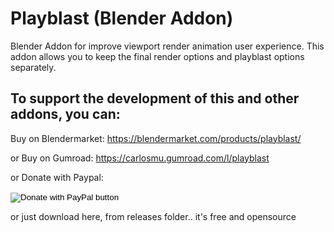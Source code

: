 # Playblast (Blender Addon)
Blender Addon for improve viewport render animation user experience. This addon allows you to keep the final render options and playblast options separately. 

## To support the development of this and other addons, you can:

Buy on Blendermarket:
https://blendermarket.com/products/playblast/

or Buy on Gumroad:
https://carlosmu.gumroad.com/l/playblast

or Donate with Paypal:
<!-- Old link https://www.paypal.com/donate?hosted_button_id=KJMPUHC8TJRE4 -->
<form action="https://www.paypal.com/donate" method="post" target="_top">
<input type="hidden" name="hosted_button_id" value="QEKT383QRFAHU" />
<input type="image" src="https://www.paypalobjects.com/en_US/i/btn/btn_donateCC_LG.gif" border="0" name="submit" title="PayPal - The safer, easier way to pay online!" alt="Donate with PayPal button" />
<img alt="" border="0" src="https://www.paypal.com/en_AR/i/scr/pixel.gif" width="1" height="1" />
</form>


or just download here, from releases folder.. it's free and opensource


